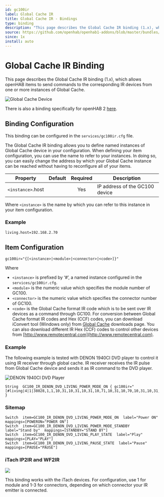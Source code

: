 ```yaml
---
id: gc100ir
label: Global Cache IR
title: Global Cache IR - Bindings
type: binding
description: "This page describes the Global Cache IR binding (1.x), which allows openHAB items to send commands to the corresponding IR devices from one or more instances of Global Cache."
source: https://github.com/openhab/openhab1-addons/blob/master/bundles/binding/org.openhab.binding.gc100ir/README.md
since: 1x
install: auto
---
```


<!-- Attention authors: Do not edit directly. Please add your changes to the appropriate source repository -->


# Global Cache IR Binding

This page describes the Global Cache IR binding (1.x), which allows openHAB items to send commands to the corresponding IR devices from one or more instances of Global Cache. 

![Global Cache Device](http://www.smarthome.com/media/catalog/product/8/1/8115big.jpg)

There is also a binding specifically for openHAB 2 [here](http://docs.openhab.org/addons/bindings/globalcache/readme.html).

## Binding Configuration

This binding can be configured in the `services/gc100ir.cfg` file.

The Global Cache IR binding allows you to define named instances of Global Cache device in your configuration. When defining your item configuration, you can use the name to refer to your instances.  In doing so, you can easily change the address by which your Global Cache instance can be reached without having to reconfigure all of your items.

| Property | Default | Required | Description |
|----------|---------|:--------:|-------------|
| `<instance>`.host |  |   Yes    | IP address of the GC100 device |

Where `<instance>` is the name by which you can refer to this instance in your item configuration.

### Example

```
living.host=192.168.2.70
```

## Item Configuration

```
gc100ir="{[<instance>|<module>|<connector>|<code>]}"
```

Where

* `<instance>` is prefixed by ‘#’, a named instance configured in the `services/gc100ir.cfg`.
* `<module>` is the numeric value which specifies the module number of GC100.
* `<connector>` is the numeric value which specifies the connector number of GC100.
* `<code>` is the Global Cache format IR code which is to be sent over IR devices as a command through GC100. For conversion between Global Cache format IR codes and Hex (CCF) codes, you can download iConvert tool (Windows only) from [Global Cache](http://www.globalcache.com/downloads/) downloads page. You can also download different IR Hex (CCF) codes to control other devices from [http://www.remotecentral.com](http://www.remotecentral.com).

### Example

The following example is tested with DENON 1940CI DVD player to control it using IR receiver through global cache. IR receiver receives the IR pulse from Global Cache device and sends it as IR command to the DVD player.

![DENON 1940CI DVD Player](http://static.trustedreviews.com/94/8d9886/6e1c/7077-dendvd1940bk.jpg)

```
String	GC100_IR_DENON_DVD_LIVING_POWER_MODE_ON	{ gc100ir="[#living|4|1|38028,1,1,10,31,10,31,10,31,10,71,10,31,10,70,10,31,10,31,10,31,10,70,10,70,10,31,10,71,10,31,10,31,10,1765,10,31,10,31,10,31,10,71,10,31,10,31,10,71,10,70,10,71,10,31,10,31,10,70,10,31,10,71,10,71,10,1685,10,31,10,31,10,31,10,71,10,31,10,71,10,31,10,31,10,31,10,70,10,70,10,31,10,71,10,31,10,31,10,1764]" }
```

### Sitemap

```
Switch 	item=GC100_IR_DENON_DVD_LIVING_POWER_MODE_ON  label="Power ON"  mappings=[POWERON="POWER ON"]
Switch 	item=GC100_IR_DENON_DVD_LIVING_POWER_MODE_STANDBY  label="Stand by"  mappings=[STANDBY="STAND BY"]
Switch 	item=GC100_IR_DENON_DVD_LIVING_PLAY_STATE  label="Play"  mappings=[PLAY="PLAY"]
Switch 	item=GC100_IR_DENON_DVD_LIVING_PAUSE_STATE  label="Pause"  mappings=[PAUSE="PAUSE"]
```

### iTach IP2IR and WF2IR

![](http://i0.wp.com/www.globalcache.com/wp-content/uploads/2009/10/iTachIP2IR-medtrans.png?resize=150%2C128)

This binding works with the iTach devices. For configuration, use 1 for module and 1-3 for connectors, depending on which connector your IR emitter is connected.


<DocPreviousVersions/>
<EditPageLink/>
